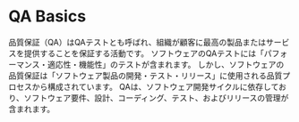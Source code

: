 # QA Basics

品質保証（QA）はQAテストとも呼ばれ、組織が顧客に最高の製品またはサービスを提供することを保証する活動です。
ソフトウェアのQAテストには「パフォーマンス・適応性・機能性」のテストが含まれます。
しかし、ソフトウェアの品質保証は「ソフトウェア製品の開発・テスト・リリース」に使用される品質プロセスから構成されています。
QAは、ソフトウェア開発サイクルに依存しており、ソフトウェア要件、設計、コーディング、テスト、およびリリースの管理が含まれます。